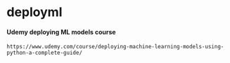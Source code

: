# deployml
#### Udemy deploying ML models course
`https://www.udemy.com/course/deploying-machine-learning-models-using-python-a-complete-guide/`
